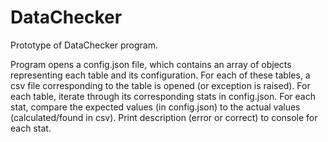 # DataChecker

Prototype of DataChecker program. 

Program opens a config.json file, which contains an array of objects representing each table and its configuration.
For each of these tables, a csv file corresponding to the table is opened (or exception is raised).
For each table, iterate through its corresponding stats in config.json. 
For each stat, compare the expected values (in config.json) to the actual values (calculated/found in csv).
Print description (error or correct) to console for each stat.
